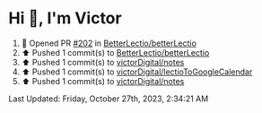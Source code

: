<h1>Hi 👋, I'm Victor </h1>

<!--RECENT_ACTIVITY:start-->
1. 💪 Opened PR [#202](https://github.com/BetterLectio/betterLectio/pull/202) in [BetterLectio/betterLectio](https://github.com/BetterLectio/betterLectio)<br>
2. ⬆️ Pushed 1 commit(s) to [BetterLectio/betterLectio](https://github.com/BetterLectio/betterLectio)<br>
3. ⬆️ Pushed 1 commit(s) to [victorDigital/notes](https://github.com/victorDigital/notes)<br>
4. ⬆️ Pushed 1 commit(s) to [victorDigital/lectioToGoogleCalendar](https://github.com/victorDigital/lectioToGoogleCalendar)<br>
5. ⬆️ Pushed 1 commit(s) to [victorDigital/notes](https://github.com/victorDigital/notes)<br>
<!--RECENT_ACTIVITY:end-->

<!--RECENT_ACTIVITY:last_update-->
Last Updated: Friday, October 27th, 2023, 2:34:21 AM
<!--RECENT_ACTIVITY:last_update_end-->
